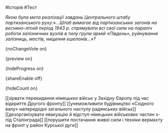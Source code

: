 #Історія #Тест

*Якою була мета реалізації завдань Центрального штабу партизанського руху:«...Штаб  вимагає від партизанських загонів на весняно-літній період 1943 р.  спрямувати всі свої сили на параліч роботи залізничних вузлів в тилу  групи армій «Південь», руйнування залізниць, мостів, нищення  ешелонів...»?*

{noChangeVote on}

{preview on}

{hideProgress on}

{shareEnable off}

{hideCount on}

[[зірвати перекидання німецьких військ у Західну Європу під час відкриття Другого фронту]]
[[унеможливити будівництво «Східного валу» напередодні загального наступу радянських військ]]
[[дезорганізувати евакуацію й відступ німецьких військових частин з-під Сталінграда]]
[[порушити постачання живої сили і техніки вермахту на фронт у район Курської дуги]]
